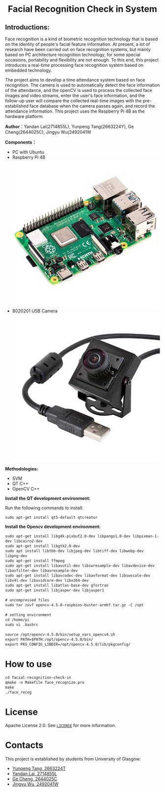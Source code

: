<h1 align="center">Facial Recognition Check in System</h1>

## Introductions:
Face recognition is a kind of biometric recognition technology that is based on the identity of people's facial feature information. At present, a lot of research have been carried out on face recognition systems, but mainly based on PC architecture recognition technology, for some special occasions, portability and flexibility are not enough. To this end, this project introduces a real-time processing face recognition system based on embedded technology.

The project aims to develop a time attendance system based on face recognition. The camera is used to automatically detect the face information of the attendance, and the openCV is used to process the collected face images and video streams, enter the user's face information, and the follow-up user will compare the collected real-time images with the pre-established face database when the camera passes again, and record the attendance information. This project uses the Raspberry Pi 4B as the hardware platform.

**Author**：Yandan Lai(2714855L), Yunpeng Tang(2663224Y), Ge Cheng(2644025C), Jingyu Wu(2492041W

**Components：**<br>
* PC with Ubuntu
* Raspberry Pi 4B<br>
![Image text](https://github.com/stan-tanh/facial-recognition-check-in/raw/main/images/4B.png)  
* B020201 USB Camera<br>
![Image text](https://github.com/stan-tanh/facial-recognition-check-in/raw/main/images/Camera.png)

**Methodologies:**

* SVM
* QT C++
* OpenCV C++

**Install the QT development environment:**

Run the following commands to install:
```
sudo apt-get install qt5-default qtcreator
```
**Install the Opencv development environment:**

```
sudo apt-get install libgdk-pixbuf2.0-dev libpango1.0-dev libpixman-1-dev libcairo2-dev
sudo apt-get install libgtk2.0-dev  
sudo apt install libtbb-dev libjpeg-dev libtiff-dev libwebp-dev libpng-dev
sudo apt-get install ffmpeg
sudo apt-get install libavutil-dev libswresample-dev libavdevice-dev libavfilter-dev libavresample-dev
sudo apt-get install libavcodec-dev libavformat-dev libswscale-dev libv4l-dev libxvidcore-dev libx264-dev   
sudo apt-get install libatlas-base-dev gfortran 
sudo apt-get install libjasper-dev libjasper1

# uncompressed files
sudo tar zxvf opencv-4.5.0-raspbios-buster-armhf.tar.gz -C /opt

# setting environment
cd /home/pi
sudo vi .bashrc

source /opt/opencv-4.5.0/bin/setup_vars_opencv4.sh
export PATH=$PATH:/opt/opencv-4.5.0/bin/
export PKG_CONFIG_LIBDIR=/opt/opencv-4.5.0/lib/pkgconfig/

```
# How to use

```
cd facial-recognition-check-in
qmake -o Makefile face_recognize.pro
make
./face_recog
```

# License
Apache License 2.0. See [`LICENSE`](https://github.com/stan-tanh/facial-recognition-check-in/raw/main/LICENSE) for more information.

# Contacts
This project is established by students from University of Glasgow:
- [Yunpeng Tang, 2663224T](https://github.com/stan-tanh)
- [Yandan Lai, 2714855L](https://github.com/HedgehogHut0)
- [Ge Cheng, 2644025C](https://github.com/ChengGe010)
- [Jingyu Wu, 2492041W](https://github.com/Whatsssssup)
